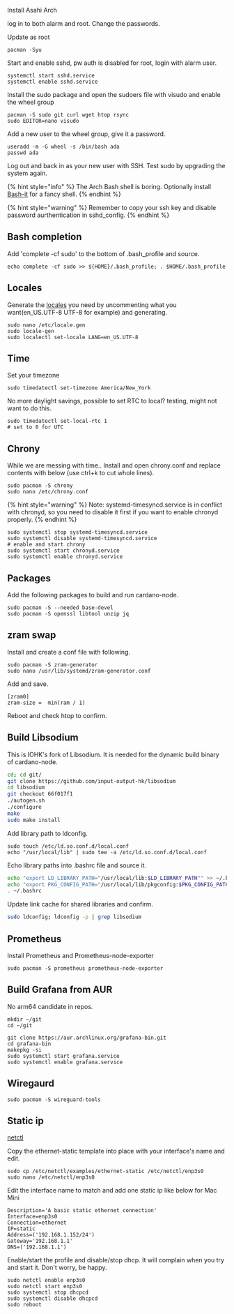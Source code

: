 Install Asahi Arch

log in to both alarm and root. Change the passwords.

Update as root

```
pacman -Syu
```

Start and enable sshd, pw auth is disabled for root, login with alarm user.

```
systemctl start sshd.service
systemctl enable sshd.service
```
Install the sudo package and open the sudoers file with visudo and enable the wheel group

```
pacman -S sudo git curl wget htop rsync
sudo EDITOR=nano visudo
```

Add a new user to the wheel group, give it a password.

```
useradd -m -G wheel -s /bin/bash ada
passwd ada
```

Log out and back in as your new user with SSH. Test sudo by upgrading the system again.

{% hint style="info" %}
The Arch Bash shell is boring. Optionally install [Bash-it](https://bash-it.readthedocs.io/en/latest/installation/) for a fancy shell.
{% endhint %}

{% hint style="warning" %}
Remember to copy your ssh key and disable password aurthentication in sshd_config.
{% endhint %}

## Bash completion
Add 'complete -cf sudo' to the bottom of .bash_profile and source.

```
echo complete -cf sudo >> ${HOME}/.bash_profile; . $HOME/.bash_profile
```

## Locales

Generate the [locales](https://wiki.archlinux.org/title/locale) you need by uncommenting what you want(en_US.UTF-8 UTF-8 for example) and generating.

```
sudo nano /etc/locale.gen
sudo locale-gen
sudo localectl set-locale LANG=en_US.UTF-8
```

## Time

Set your timezone

```
sudo timedatectl set-timezone America/New_York
```

No more daylight savings, possible to set RTC to local? testing, might not want to do this.

```
sudo timedatectl set-local-rtc 1
# set to 0 for UTC
```

## Chrony

While we are messing with time.. Install and open chrony.conf and replace contents with below (use ctrl+k to cut whole lines).


```
sudo pacman -S chrony
sudo nano /etc/chrony.conf
```

{% hint style="warning" %}
Note: systemd-timesyncd.service is in conflict with chronyd, so you need to disable it first if you want to enable chronyd properly.
{% endhint %}


```
sudo systemctl stop systemd-timesyncd.service
sudo systemctl disable systemd-timesyncd.service
# enable and start chrony
sudo systemctl start chronyd.service
sudo systemctl enable chronyd.service
```

## Packages

Add the following packages to build and run cardano-node.

```
sudo pacman -S --needed base-devel
sudo pacman -S openssl libtool unzip jq
```

## zram swap

Install and create a conf file with following.

```
sudo pacman -S zram-generator
sudo nano /usr/lib/systemd/zram-generator.conf
```

Add and save.

```
[zram0]
zram-size =  min(ram / 1)
```
Reboot and check htop to confirm.

## Build Libsodium

This is IOHK's fork of Libsodium. It is needed for the dynamic build binary of cardano-node.

```bash
cd; cd git/
git clone https://github.com/input-output-hk/libsodium
cd libsodium
git checkout 66f017f1
./autogen.sh
./configure
make
sudo make install
```

Add library path to ldconfig.

```
sudo touch /etc/ld.so.conf.d/local.conf 
echo "/usr/local/lib" | sudo tee -a /etc/ld.so.conf.d/local.conf 
```
Echo library paths into .bashrc file and source it.

```bash
echo "export LD_LIBRARY_PATH="/usr/local/lib:$LD_LIBRARY_PATH"" >> ~/.bashrc
echo "export PKG_CONFIG_PATH="/usr/local/lib/pkgconfig:$PKG_CONFIG_PATH"" >> ~/.bashrc
. ~/.bashrc
```

Update link cache for shared libraries and confirm.

```bash
sudo ldconfig; ldconfig -p | grep libsodium
```

## Prometheus

Install Prometheus and Prometheus-node-exporter
```
sudo pacman -S prometheus prometheus-node-exporter
```

## Build Grafana from AUR

No arm64 candidate in repos.

```
mkdir ~/git
cd ~/git

git clone https://aur.archlinux.org/grafana-bin.git
cd grafana-bin
makepkg -si
sudo systemctl start grafana.service
sudo systemctl enable grafana.service

```

## Wiregaurd
```
sudo pacman -S wireguard-tools
```

## Static ip

[netctl](https://wiki.archlinux.org/title/netctl)

Copy the ethernet-static template into place with your interface's name and edit.

```
sudo cp /etc/netctl/examples/ethernet-static /etc/netctl/enp3s0
sudo nano /etc/netctl/enp3s0
```

Edit the interface name to match and add one static ip like below for Mac Mini

```
Description='A basic static ethernet connection'
Interface=enp3s0
Connection=ethernet
IP=static
Address=('192.168.1.152/24')
Gateway='192.168.1.1'
DNS=('192.168.1.1')
```

Enable/start the profile and disable/stop dhcp. It will complain when you try and start it. Don't worry, be happy.

```
sudo netctl enable enp3s0
sudo netctl start enp3s0
sudo systemctl stop dhcpcd
sudo systemctl disable dhcpcd
sudo reboot
```










